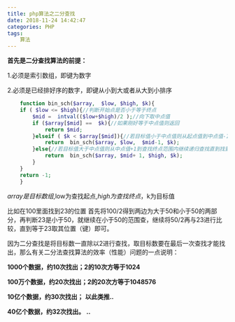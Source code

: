```yaml
---
title: php算法之二分查找
date: 2018-11-24 14:42:47
categories: PHP
tags:
	算法
---
```

**首先是二分查找算法的前提：**

1.必须是索引数组，即键为数字

2.必须是已经排好序的数字，即键从小到大或者从大到小排序
<!--more-->
```php    
    function bin_sch($array,  $low, $high, $k){
    if ( $low <= $high){//判断开始点是否小于等于终点
        $mid =  intval(($low+$high)/2 );//向下取中点值
        if ($array[$mid] ==  $k){//如果刚好等于中点值则返回
            return $mid;
        }elseif ( $k < $array[$mid]){//若目标值小于中点值则从起点值到中点值-1范围内继续递归查找直到找到目标值的下标
            return  bin_sch($array, $low,  $mid-1, $k);
        }else{//若目标值大于中点值则从中点值+1到查找终点范围内继续递归查找直到找到目标值的下标
            return  bin_sch($array, $mid+ 1, $high, $k);
        }
    }
    return -1;
    }
```
$array是目标数组,$low为查找起点,$high为查找终点，$k为目标值

比如在100里面找到23的位置
首先将100/2得到两边为大于50和小于50的两部分，再判断23是小于50，就继续在小于50的范围查，继续将50/2再与23进行比较，直到等于23取其位置（键）即可。

因为二分查找是将目标数一直除以2进行查找，取目标数要在最后一次查找才能找出，那么有关二分法查找算法的效率（性能）问题的一点说明：

**1000个数据，约10次找出；2的10次方等于1024**

**100万个数据，约20次找出；2的20次方等于1048576**

**10亿个数据，约30次找出；**  **以此类推..**

**40亿个数据，约32次找出。**   **..**